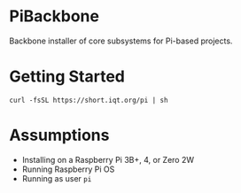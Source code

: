# PiBackbone
Backbone installer of core subsystems for Pi-based projects.

# Getting Started
```
curl -fsSL https://short.iqt.org/pi | sh
```

# Assumptions
- Installing on a Raspberry Pi 3B+, 4, or Zero 2W
- Running Raspberry Pi OS
- Running as user `pi`
